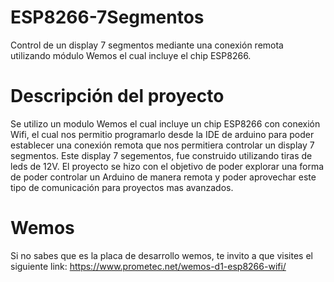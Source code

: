 # ESP8266-7Segmentos
Control de un display 7 segmentos mediante una conexión remota utilizando módulo Wemos el cual incluye el chip ESP8266.

# Descripción del proyecto
Se utilizo un modulo Wemos el cual incluye un chip ESP8266 con conexión Wifi, el cual nos permitio programarlo desde la IDE de arduino para poder establecer una conexión remota que nos permitiera controlar un display 7 segmentos. Este display 7 segementos, fue construido utilizando tiras de leds de 12V. El proyecto se hizo con el objetivo de poder explorar una forma de poder controlar un Arduino de manera remota y poder aprovechar este tipo de comunicación para proyectos mas avanzados.

# Wemos
Si no sabes que es la placa de desarrollo wemos, te invito a que visites el siguiente link:
https://www.prometec.net/wemos-d1-esp8266-wifi/
